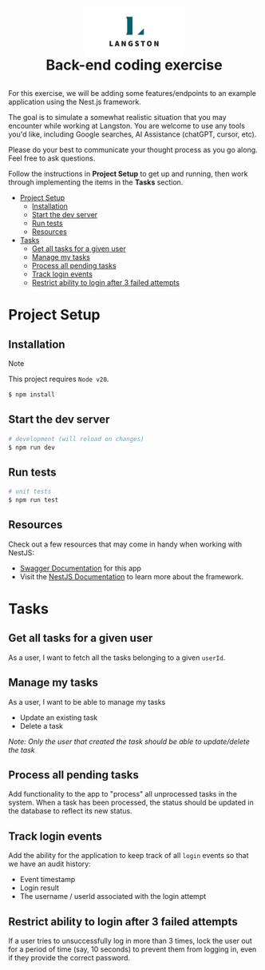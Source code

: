 <img src="public/Langston-Logo.jpg" width="200" style="margin: 0 auto; display:block"/>
<h1 style="text-align: center; margin:0;">Back-end coding exercise</h1>
<br />

For this exercise, we will be adding some features/endpoints to an example application using the Nest.js framework.

The goal is to simulate a somewhat realistic situation that you may encounter while working at Langston. You are welcome
to use any
tools you'd like, including Google searches, AI Assistance (chatGPT, cursor, etc).

Please do your best to communicate your thought process as you go along. Feel free to ask questions.

Follow the instructions in **Project Setup** to get up and running, then work through implementing the items in the
**Tasks** section.

<!-- toc -->

- [Project Setup](#project-setup)
  * [Installation](#installation)
  * [Start the dev server](#start-the-dev-server)
  * [Run tests](#run-tests)
  * [Resources](#resources)
- [Tasks](#tasks)
  * [Get all tasks for a given user](#get-all-tasks-for-a-given-user)
  * [Manage my tasks](#manage-my-tasks)
  * [Process all pending tasks](#process-all-pending-tasks)
  * [Track login events](#track-login-events)
  * [Restrict ability to login after 3 failed attempts](#restrict-ability-to-login-after-3-failed-attempts)

<!-- tocstop -->

# Project Setup

## Installation

> [!Note]
> This project requires `Node v20`.

```bash
$ npm install
```

## Start the dev server

```bash
# development (will reload on changes)
$ npm run dev
```

## Run tests

```bash
# unit tests
$ npm run test
```

## Resources

Check out a few resources that may come in handy when working with NestJS:

- [Swagger Documentation](http://localhost:3005/docs) for this app
- Visit the [NestJS Documentation](https://docs.nestjs.com) to learn more about the framework.

# Tasks

## Get all tasks for a given user

As a user, I want to fetch all the tasks belonging to a given `userId`.

## Manage my tasks

As a user, I want to be able to manage my tasks

- Update an existing task
- Delete a task

_Note: Only the user that created the task should be able to update/delete the task_

## Process all pending tasks

Add functionality to the app to "process" all unprocessed tasks in the system. When a task has been processed, the status should be updated in the database to reflect its new status.

## Track login events

Add the ability for the application to keep track of all `login` events so that we have an audit history:

- Event timestamp
- Login result
- The username / userId associated with the login attempt

## Restrict ability to login after 3 failed attempts

If a user tries to unsuccessfully log in more than 3 times, lock the user out for a period of time (say, 10 seconds) to prevent them from logging in, even if they provide the correct password.
